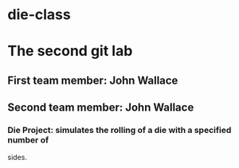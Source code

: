 # die-class

# The second git lab
## First team member: John Wallace
## Second team member: John Wallace
### Die Project: simulates the rolling of a die with a specified number of
sides.
